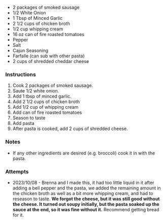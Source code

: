 - 2 packages of smoked sausage
- 1/2 White Onion
- 1 Tbsp of Minced Garlic
- 2 1/2 cups of chicken broth
- 1/2 cup whipping cream
- 16 oz can of fire roasted tomatoes
- Pepper
- Salt
- Cajun Seasoning
- Farfalle (can sub with other pasta)
- 2 cups of shredded cheddar cheese

### Instructions
1. Cook 2 packages of smoked sausage.
2. Saute 1/2 white onion.
3. Add 1 tbsp of minced garlic.
4. Add 2 1/2 cups of chicken broth
5. Add 1/2 cup of whipping cream
6. Add can of fire roasted tomatoes
7. Season to taste
8. Add pasta
9. After pasta is cooked, add 2 cups of shredded cheese.

### Notes
- If any other ingredients are desired (e.g. broccoli) cook it in with the pasta.

### Attempts
- 2023/10/08 - Brenna and I made this, it had too little liquid in it after adding a bell pepper and the pasta, we added the remaining amount in the chicken broth as well as a bit more whipping cream, and had to reseason to taste. **We forgot the cheese, but it was still good without the cheese. It turned out soupy initially, but the pasta soaked up the sauce at the end, so it was fine without it.** Recommend getting bread for it.
